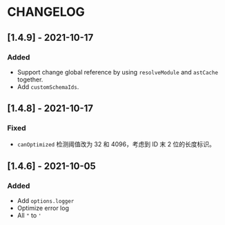 # CHANGELOG

## [1.4.9] - 2021-10-17
### Added
- Support change global reference by using `resolveModule` and `astCache` together.
- Add `customSchemaIds`.

## [1.4.8] - 2021-10-17
### Fixed
- `canOptimized` 检测阈值改为 32 和 4096，考虑到 ID 末 2 位的长度标识。

## [1.4.6] - 2021-10-05
### Added
- Add `options.logger`
- Optimize error log
- All `"` to `'`